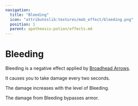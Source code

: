 ```yaml
---
navigation:
  title: "Bleeding"
  icon: "attributeslib:textures/mob_effect/bleeding.png"
  position: 1
  parent: apotheosis:potion/effects.md
---
```


# Bleeding

<Color id="red">Bleeding</Color> is a negative effect applied by [Broadhead Arrows](../../fletching.md#broadhead).

It causes you to take damage every two seconds.

The damage increases with the level of <Color id="red">Bleeding</Color>.

The damage from <Color id="red">Bleeding</Color> bypasses armor.

